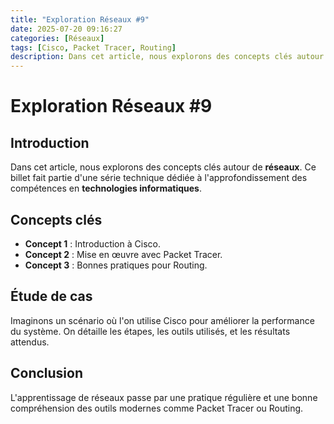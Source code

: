 ```yaml
---
title: "Exploration Réseaux #9"
date: 2025-07-20 09:16:27 
categories: [Réseaux]
tags: [Cisco, Packet Tracer, Routing]
description: Dans cet article, nous explorons des concepts clés autour de **network**
---
```

# Exploration Réseaux #9

## Introduction

Dans cet article, nous explorons des concepts clés autour de **réseaux**. Ce billet fait partie d'une série technique dédiée à l'approfondissement des compétences en **technologies informatiques**.

## Concepts clés

- **Concept 1** : Introduction à Cisco.
- **Concept 2** : Mise en œuvre avec Packet Tracer.
- **Concept 3** : Bonnes pratiques pour Routing.

## Étude de cas

Imaginons un scénario où l'on utilise Cisco pour améliorer la performance du système. On détaille les étapes, les outils utilisés, et les résultats attendus.

## Conclusion

L'apprentissage de réseaux passe par une pratique régulière et une bonne compréhension des outils modernes comme Packet Tracer ou Routing.